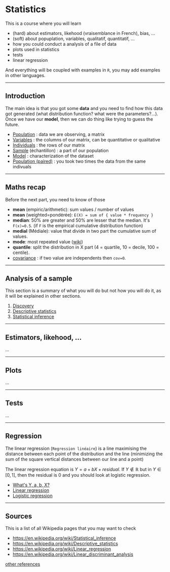 # Statistics

This is a course where you will learn

* (hard) about estimators, likehood (vraisemblance in French), bias, ...
* (soft) about popuplation, variables, qualitatif, quantitatif, ...
* how you could conduct a analysis of a file of data
* plots used in statistics
* tests
* linear regression

And everything will be coupled with examples in ``R``,
you may add examples in other languages.

<hr class="sr">

## Introduction

The main idea is that you got some **data** and you need to
find how this data got generated (what distribution function?
what were the parameters?...). Once we have our **model**,
then we can do thing like trying to guess the future.

* [Population](voc/population.md) : data we are observing, a matrix
* [Variables](voc/variables.md) : the columns of our matrix, can be quantitative or qualitative
* [Individuals](voc/individuals.md) : the rows of our matrix
* [Sample](voc/sample.md) (échantillon) : a part of our population
* [Model](voc/model.md) : characterization of the dataset
* [Population (paired)](voc/paired.md) : you took two times the data from the same indivuals

<hr class="sl">

## Maths recap

Before the next part, you need to know of those

* **mean** (empiric/arithmetic): sum values / number of values
* **mean** (weighted=pondérée): ``E(X) = sum of { value * frequency }``
* **median**: 50% are greater and 50% are lesser that the median.
It's ``F(x)=0.5``. (if `F` is the empirical cumulative distribution function)
* **medial** (Médiale): value that divide in two part the cumulative sum of values.
* **mode**: most repeated value ([wiki](https://en.wikipedia.org/wiki/Mode_(statistics)))
* **quantile**: split the distribution in X part (4 = quartile, 10 = decile, 100 = centile).
* [covariance](maths/cov.md) : if two value are independents then ``cov=0``.

<hr class="sr">

## Analysis of a sample

This section is a summary of what you will do
but not how you will do it, as it will be explained
in other sections.

1. [Discovery](analysis/discovery.md)
2. [Descriptive statistics](ds/index.md)
2. [Statistical inference](si/index.md)

<hr class="sl">

## Estimators, likehood, ...

...

<hr class="sr">

## Plots

...

<hr class="sl">

## Tests

...

<hr class="sr">

## Regression

The linear regression (`Regression linéaire`)
is a line maximising the distance between each
point of the distribution and the line
<span class="tms">
(minimizing the sum of the square vertical distances
between our line and a point)
</span>

The linear regression equation is $Y = a + b X + residual$.
If $Y \not\in \mathbb{R}$ but in $Y \in [0,1]$,
then the residual is $0$ and you should look at
logistic regression.

* [What's Y, a, b, X?](regression/equation.md)
* [Linear regression](regression/linear.md)
* [Logistic regression](regression/logistic.md)

<hr class="sl">

## Sources

This is a list of all Wikipedia pages that you may
want to check

* <https://en.wikipedia.org/wiki/Statistical_inference>
* <https://en.wikipedia.org/wiki/Descriptive_statistics>
* <https://en.wikipedia.org/wiki/Linear_regression>
* <https://en.wikipedia.org/wiki/Linear_discriminant_analysis>

[other references](refs.md)